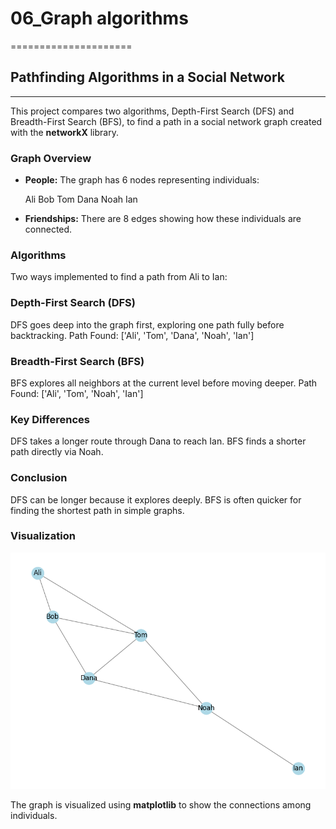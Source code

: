 # 06_Graph algorithms

=====================

## Pathfinding Algorithms in a Social Network

---

This project compares two algorithms, Depth-First Search (DFS) and Breadth-First Search (BFS), to find a path in a social network graph created with the **networkX** library.

### Graph Overview

- **People:** The graph has 6 nodes representing individuals:

  Ali
  Bob
  Tom
  Dana
  Noah
  Ian

- **Friendships:** There are 8 edges showing how these individuals are connected.

### Algorithms

Two ways implemented to find a path from Ali to Ian:

### Depth-First Search (DFS)

DFS goes deep into the graph first, exploring one path fully before backtracking.
Path Found: ['Ali', 'Tom', 'Dana', 'Noah', 'Ian']

### Breadth-First Search (BFS)

BFS explores all neighbors at the current level before moving deeper.
Path Found: ['Ali', 'Tom', 'Noah', 'Ian']

### Key Differences

DFS takes a longer route through Dana to reach Ian.
BFS finds a shorter path directly via Noah.

### Conclusion

DFS can be longer because it explores deeply.
BFS is often quicker for finding the shortest path in simple graphs.

### Visualization

![Social Network Graph](../img/social_network1.png)

The graph is visualized using **matplotlib** to show the connections among individuals.
